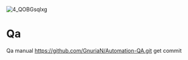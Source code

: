 ![4_QOBGsqlxg](https://user-images.githubusercontent.com/108607645/177330371-1060c837-41bb-4e1f-b99b-2bbf988e37c5.jpg)
# Qa
Qa manual
https://github.com/GnuriaN/Automation-QA.git
get commit
